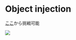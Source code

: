 # Object injection

[ここ](http://13.113.95.51/ctf/task.php)から挑戦可能

![](https://github.com/inooooo/CTF/task.png)
